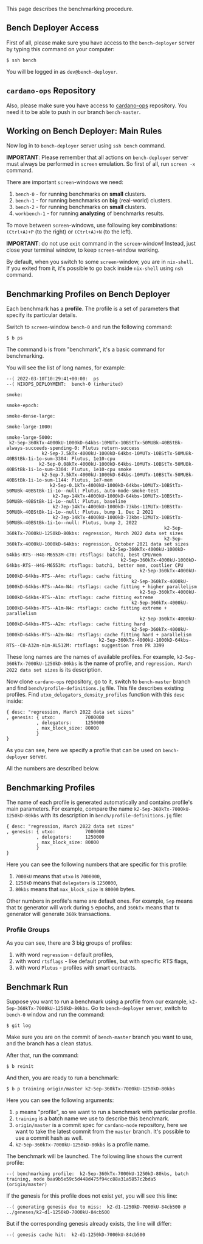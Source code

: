 This page describes the benchmarking procedure.

## Bench Deployer Access

First of all, please make sure you have access to the `bench-deployer` server by typing this command on your computer:

```
$ ssh bench
```

You will be logged in as `dev@bench-deployer`.

## `cardano-ops` Repository

Also, please make sure you have access to [cardano-ops](https://github.com/input-output-hk/cardano-ops) repository. You need it to be able to push in our branch `bench-master`.

## Working on Bench Deployer: Main Rules

Now log in to `bench-deployer` server using `ssh bench` command.

**IMPORTANT**: Please remember that all actions on `bench-deployer` server must always be performed in `screen` emulation. So first of all, run `screen -x` command.

There are important `screen`-windows we need:

1. `bench-0` - for running benchmarks on **small** clusters.
2. `bench-1` - for running benchmarks on **big** (real-world) clusters.
3. `bench-2` - for running benchmarks on **small** clusters.
4. `workbench-1` - for running **analyzing** of benchmarks results.

To move between `screen`-windows, use following key combinations: `(Ctrl+A)+P` (to the right) or `(Ctrl+A)+N` (to the left).

**IMPORTANT**: do not use `exit` command in the `screen`-window! Instead, just close your terminal window, to keep `screen`-window working.

By default, when you switch to some `screen`-window, you are in `nix-shell`. If you exited from it, it's possible to go back inside `nix-shell` using `nsh` command.

## Benchmarking Profiles on Bench Deployer

Each benchmark has a **profile**. The profile is a set of parameters that specify its particular details.

Switch to `screen`-window `bench-0` and run the following command:

```
$ b ps
```

The command `b` is from "benchmark", it's a basic command for benchmarking.

You will see the list of long names, for example:

```
--( 2022-03-10T10:29:41+00:00:  ps
--( NIXOPS_DEPLOYMENT:  bench-0 (inherited)
                                                                                      smoke: 
                                                                                smoke-epoch: 
                                                                          smoke-dense-large: 
                                                                           smoke-large-1000: 
                                                                           smoke-large-5000: 
 k2-5ep-360kTx-4000kU-1000kD-64kbs-10MUTx-10BStTx-50MUBk-40BStBk-always-succeeds-spending-0: Plutus return-success
             k2-5ep-7.5kTx-4000kU-1000kD-64kbs-10MUTx-10BStTx-50MUBk-40BStBk-1i-1o-sum-3304: Plutus, 1e10-cpu
            k2-5ep-0.08kTx-4000kU-1000kD-64kbs-10MUTx-10BStTx-50MUBk-40BStBk-1i-1o-sum-3304: Plutus, 1e10-cpu smoke
             k2-5ep-7.5kTx-4000kU-1000kD-64kbs-10MUTx-10BStTx-50MUBk-40BStBk-1i-1o-sum-1144: Plutus, 1e7-mem
                k2-5ep-0.1kTx-4000kU-1000kD-64kbs-10MUTx-10BStTx-50MUBk-40BStBk-1i-1o--null: Plutus, auto-mode-smoke-test
                 k2-7ep-14kTx-4000kU-1000kD-64kbs-10MUTx-10BStTx-50MUBk-40BStBk-1i-1o--null: Plutus, baseline
                 k2-7ep-14kTx-4000kU-1000kD-73kbs-11MUTx-10BStTx-50MUBk-40BStBk-1i-1o--null: Plutus, bump 1, Dec 2 2021
                 k2-7ep-14kTx-4000kU-1000kD-73kbs-12MUTx-10BStTx-50MUBk-40BStBk-1i-1o--null: Plutus, bump 2, 2022
                                                          k2-5ep-360kTx-7000kU-1250kD-80kbs: regression, March 2022 data set sizes
                                                          k2-5ep-360kTx-4000kU-1000kD-64kbs: regression, October 2021 data set sizes
                                      k2-5ep-360kTx-4000kU-1000kD-64kbs-RTS--H4G-M6553M-c70: rtsflags: batch1, best CPU/mem
                                          k2-5ep-360kTx-4000kU-1000kD-64kbs-RTS--H4G-M6553M: rtsflags: batch1, better mem, costlier CPU
                                                 k2-5ep-360kTx-4000kU-1000kD-64kbs-RTS--A4m: rtsflags: cache fitting
                                              k2-5ep-360kTx-4000kU-1000kD-64kbs-RTS--A4m-N4: rtsflags: cache fitting + higher parallelism
                                                 k2-5ep-360kTx-4000kU-1000kD-64kbs-RTS--A1m: rtsflags: cache fitting extreme
                                              k2-5ep-360kTx-4000kU-1000kD-64kbs-RTS--A1m-N4: rtsflags: cache fitting extreme + parallelism
                                                 k2-5ep-360kTx-4000kU-1000kD-64kbs-RTS--A2m: rtsflags: cache fitting hard
                                              k2-5ep-360kTx-4000kU-1000kD-64kbs-RTS--A2m-N4: rtsflags: cache fitting hard + parallelism
                                  k2-5ep-360kTx-4000kU-1000kD-64kbs-RTS--C0-A32m-n1m-AL512M: rtsflags: suggestion from PR 3399
```

These long names are the names of available profiles. For example, `k2-5ep-360kTx-7000kU-1250kD-80kbs` is the name of profile, and `regression, March 2022 data set sizes` is its description.

Now clone `cardano-ops` repository, go to it, switch to `bench-master` branch and find `bench/profile-definitions.jq` file. This file describes existing profiles. Find `utxo_delegators_density_profiles` function with this `desc` inside:

```
{ desc: "regression, March 2022 data set sizes"
, genesis: { utxo:           7000000
           , delegators:     1250000
           , max_block_size: 80000
           }
}
```

As you can see, here we specify a profile that can be used on `bench-deployer` server.

All the numbers are described below.

## Benchmarking Profiles

The name of each profile is generated automatically and contains profile's main parameters. For example, compare the name `k2-5ep-360kTx-7000kU-1250kD-80kbs` with its description in `bench/profile-definitions.jq` file:

```
{ desc: "regression, March 2022 data set sizes"
, genesis: { utxo:           7000000
           , delegators:     1250000
           , max_block_size: 80000
           }
}
```

Here you can see the following numbers that are specific for this profile:

1. `7000kU` means that `utxo` is `7000000`,
2. `1250kD` means that `delegators` is `1250000`,
3. `80kbs` means that `max_block_size` is `80000` bytes.

Other numbers in profile's name are default ones. For example, `5ep` means that tx generator will work during `5` epochs, and `360kTx` means that tx generator will generate `360k` transactions.

### Profile Groups

As you can see, there are 3 big groups of profiles:

1. with word `regression` - default profiles,
2. with word `rtsflags` - like default profiles, but with specific RTS flags,
3. with word `Plutus` - profiles with smart contracts.

## Benchmark Run

Suppose you want to run a benchmark using a profile from our example, `k2-5ep-360kTx-7000kU-1250kD-80kbs`. Go to `bench-deployer` server, switch to `bench-0` window and run the command:

```
$ git log
```

Make sure you are on the commit of `bench-master` branch you want to use, and the branch has a clean status.

After that, run the command:

```
$ b reinit
```

And then, you are ready to run a benchmark:

```
$ b p training origin/master k2-5ep-360kTx-7000kU-1250kD-80kbs
```

Here you can see the following arguments:

1. `p` means "profile", so we want to run a benchmark with particular profile.
2. `training` is a batch name we use to describe this benchmark.
3. `origin/master` is a commit spec for `cardano-node` repository, here we want to take the latest commit from the `master` branch. It's possible to use a commit hash as well.
4. `k2-5ep-360kTx-7000kU-1250kD-80kbs` is a profile name.

The benchmark will be launched. The following line shows the current profile:

```
--( benchmarking profile:  k2-5ep-360kTx-7000kU-1250kD-80kbs, batch training, node baa9b5e59c5d448d475f94cc88a31a5857c2bda5 (origin/master)
```

If the genesis for this profile does not exist yet, you will see this line:

```
--( generating genesis due to miss:  k2-d1-1250kD-7000kU-84cb500 @ ../geneses/k2-d1-1250kD-7000kU-84cb500
```

But if the corresponding genesis already exists, the line will differ:

```
--( genesis cache hit:  k2-d1-1250kD-7000kU-84cb500
```



